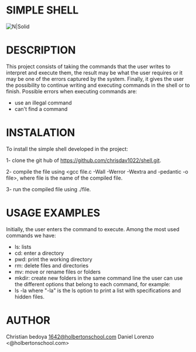 # SIMPLE SHELL

![N|Solid](https://www.profesionalreview.com/wp-content/uploads/2017/03/Shell-Script-Linux.png)

# DESCRIPTION

This project consists of taking the commands that the user writes to interpret and execute them, the result may be what the user requires or it may be one of the errors captured by the system.
Finally, it gives the user the possibility to continue writing and executing commands in the shell or to finish.
Possible errors when executing commands are:

- use an illegal command
- can't find a command


# INSTALATION

To install the simple shell developed in the project:  

1- clone the git hub of https://github.com/chrisdav1022/shell.git.

2- compile the file using <gcc file.c -Wall -Werror -Wextra and -pedantic -o file>, where file is the name of the compiled file.

3- run the compiled file using ./file.



# USAGE EXAMPLES

Initially, the user enters the command to execute.
Among the most used commands we have:
- ls: lists
- cd: enter a directory
- pwd: print the working directory
- rm: delete files and directories
- mv: move or rename files or folders
- mkdir: create new folders
in the same command line the user can use the different options that belong to each command, for example:
- ls -la where "-la" is the ls option to print a list with specifications and hidden files.

# AUTHOR

Christian bedoya <1642@holbertonschool.com>
Daniel Lorenzo <@holbertonschool.com>